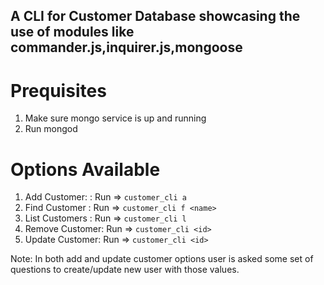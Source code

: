 ## A CLI for Customer Database showcasing the use of modules like commander.js,inquirer.js,mongoose

# Prequisites

1.  Make sure mongo service is up and running
2.  Run mongod

# Options Available

1.  Add Customer: : Run => `customer_cli a`
2.  Find Customer : Run => `customer_cli f <name>`
3.  List Customers : Run => `customer_cli l`
4.  Remove Customer: Run => `customer_cli <id>`
5.  Update Customer: Run => `customer_cli <id>`

Note: In both add and update customer options user is asked some set of questions to create/update new user with those values.
